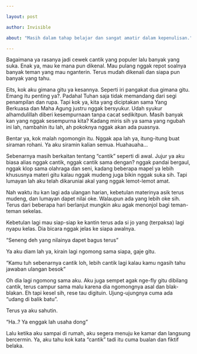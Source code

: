 ```yaml
---

layout: post

author: Invisible

about: "Masih dalam tahap belajar dan sangat amatir dalam kepenulisan."

---
```




Bagaimana ya rasanya jadi cewek cantik yang populer lalu banyak yang suka. Enak ya, mau ke mana pun dikenal. Mau pulang nggak repot soalnya banyak teman yang mau nganterin. Terus mudah dikenali dan siapa pun banyak yang tahu.



Eits, kok aku gimana gitu ya kesannya. Seperti iri pangakat dua gimana gitu. Emang itu penting ya?. Padahal Tuhan saja tidak memandang dari segi penampilan dan rupa. Tapi kok ya, kita yang diciptakan sama Yang Berkuasa dan Maha Agung justru nggak bersyukur. Udah syukur alhamdulillah diberi kesempurnaan tanpa cacat sedikitpun. Masih banyak kan yang nggak sesempurna kita? Kadang miris sih ya sama yang ngubah ini lah, nambahin itu lah, ah pokoknya nggak akan ada puasnya.



Bentar ya, kok malah ngomongin itu. Nggak apa lah ya, itung-itung buat siraman rohani. Ya aku siramin kalian semua. Huahauaha…





 

Sebenarnya masih berkaitan tentang “cantik” seperti di awal. Jujur ya aku biasa alias nggak cantik, nggak cantik sama dengan? nggak pandai bergaul, nggak klop sama olahraga dan seni, kadang beberapa mapel ya lebih khususnya materi gitu kalau nggak mudeng juga bikin nggak suka sih. Tapi lumayan lah aku telah dikaruniai akal yang nggak lemot-lemot amat.



Nah waktu itu kan lagi ada ulangan harian, kebetulan materinya asik terus mudeng, dan lumayan dapet nilai oke. Walaupun ada yang lebih oke sih. Terus dari beberapa hari berlanjut mungkin aku agak menonjol bagi teman-teman sekelas.



Kebetulan lagi mau siap-siap ke kantin terus ada si jo yang (terpaksa) lagi nyapu kelas. Dia bicara nggak jelas ke siapa awalnya.

“Seneng deh yang nilainya dapet bagus terus”

Ya aku diam lah ya, kirain lagi ngomong sama siapa, gaje gitu.

“Kamu tuh sebenarnya cantik loh, lebih cantik lagi kalau kamu ngasih tahu jawaban ulangan besok”



Oh dia lagi ngomong sama aku. Aku juga sempet agak nge-fly gitu dibilang cantik, terus campur sama malu karena dia ngomongnya asal dan blak-blakan. Eh tapi kesel sih, rese tau digituin. Ujung-ujungnya cuma ada “udang di balik batu”.

Terus ya aku sahutin.

“Ha..? Ya enggak lah usaha dong”



Lalu ketika aku sampai di rumah, aku segera menuju ke kamar dan langsung bercermin. Ya, aku tahu kok kata “cantik” tadi itu cuma bualan dan fiktif belaka.